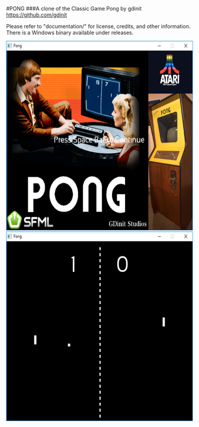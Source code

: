 #PONG
###A clone of the Classic Game Pong by gdinit
https://github.com/gdinit

Please refer to "documentation/" for license, credits, and other information.
There is a Windows binary available under releases.


<img src="extras/github_readme_screenshots/title.png" height="512" alt="TitleScreenshot"/>

<img src="extras/github_readme_screenshots/gameplay.png" height="512" alt="GameplayScreenshot"/> 

